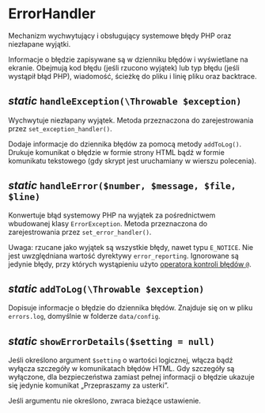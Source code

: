 ErrorHandler
===

Mechanizm wychwytujący i obsługujący systemowe błędy PHP oraz niezłapane wyjątki.

Informacje o błędzie zapisywane są w dzienniku błędów i wyświetlane na ekranie. Obejmują kod błędu (jeśli rzucono wyjątek) lub typ błędu (jeśli wystąpił błąd PHP), wiadomość, ścieżkę do pliku i linię pliku oraz backtrace.

## *static* `handleException(\Throwable $exception)`

Wychwytuje niezłapany wyjątek. Metoda przeznaczona do zarejestrowania przez `set_exception_handler()`.

Dodaje informacje do dziennika błędów za pomocą metody `addToLog()`. Drukuje komunikat o błędzie w formie strony HTML bądź w formie komunikatu tekstowego (gdy skrypt jest uruchamiany w wierszu polecenia).

## *static* `handleError($number, $message, $file, $line)`

Konwertuje błąd systemowy PHP na wyjątek za pośrednictwem wbudowanej klasy `ErrorException`. Metoda przeznaczona do zarejestrowania przez `set_error_handler()`.

Uwaga: rzucane jako wyjątek są wszystkie błędy, nawet typu `E_NOTICE`. Nie jest uwzględniana wartość dyrektywy `error_reporting`. Ignorowane są jedynie błędy, przy których wystąpieniu użyto [operatora kontroli błędów `@`](http://php.net/manual/en/language.operators.errorcontrol.php).

## *static* `addToLog(\Throwable $exception)`

Dopisuje informacje o błędzie do dziennika błędów. Znajduje się on w pliku `errors.log`, domyślnie w folderze `data/config`.

## *static* `showErrorDetails($setting = null)`

Jeśli określono argument `$setting` o wartości logicznej, włącza bądź wyłącza szczegóły w komunikatach błędów HTML. Gdy szczegóły są wyłączone, dla bezpieczeństwa zamiast pełnej informacji o błędzie ukazuje się jedynie komunikat „Przepraszamy za usterki”.

Jeśli argumentu nie określono, zwraca bieżące ustawienie.